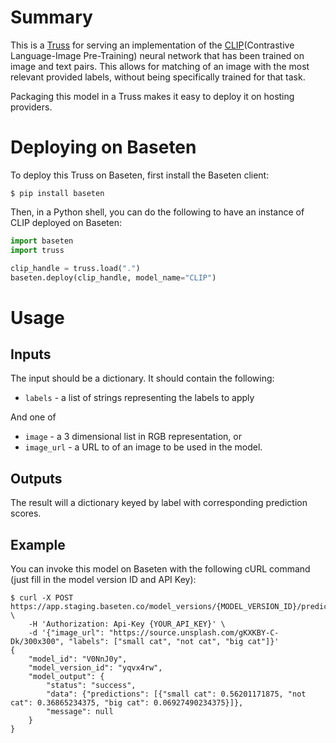 # Summary

This is a [Truss](https://truss.baseten.co/) for serving an implementation of the
[CLIP](https://github.com/openai/CLIP)(Contrastive Language-Image Pre-Training)
neural network that has been trained on image and text pairs. This allows for matching of an image with the most
relevant provided labels, without being specifically trained for that task.

Packaging this model in a Truss makes it easy to deploy it on hosting providers.

# Deploying on Baseten

To deploy this Truss on Baseten, first install the Baseten client:

```
$ pip install baseten
```

Then, in a Python shell, you can do the following to have an instance of CLIP deployed
on Baseten:

```python
import baseten
import truss

clip_handle = truss.load(".")
baseten.deploy(clip_handle, model_name="CLIP")
```

# Usage

## Inputs
The input should be a dictionary. It should contain the following:
* `labels` - a list of strings representing the labels to apply

And one of
* `image` - a 3 dimensional list in RGB representation, or
* `image_url` - a URL to of an image to be used in the model.

## Outputs

The result will a dictionary keyed by label with corresponding prediction scores.

## Example

You can invoke this model on Baseten with the following cURL command (just fill in the model version ID and API Key):

```
$ curl -X POST https://app.staging.baseten.co/model_versions/{MODEL_VERSION_ID}/predict \
    -H 'Authorization: Api-Key {YOUR_API_KEY}' \
    -d '{"image_url": "https://source.unsplash.com/gKXKBY-C-Dk/300x300", "labels": ["small cat", "not cat", "big cat"]}'
{
    "model_id": "V0NnJ0y",
    "model_version_id": "yqvx4rw",
    "model_output": {
        "status": "success",
        "data": {"predictions": [{"small cat": 0.56201171875, "not cat": 0.36865234375, "big cat": 0.06927490234375}]},
        "message": null
    }
}
```
